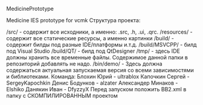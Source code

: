 MedicinePrototype

Medicine IES prototype for vcmk
Структура проекта:

/src/ - содержит все исходники, а именно: .src, .h, .ui, .qrc.
/resources/ - содержит все статические ресурсы, а именно картинки
/build/ - содержит билды под разные IDE/платформы и.т.д.
/build/MSVCPP/ - билд под Visual Studio
/build/QT/ - билд под QtDesigner
/tmp/ - здесь IDE должны хранить все временные файлы. Содержимое данной папки в репозиторий добавлять не надо.
/bin/demo/ - Здесь должна содержаться актуальная запускаемая версия со всеми зависимостями и библиотеками.
Команда:
Блохин Юрий - ultrablox
Капочкин Сергей - SergeyKapochkin
Денис Бодунков - alzater
Александер Минаков - Elshiko
Данякин Иван - DfyzzyX
Перед запуском положить BB2.xml в папку с СКОМПИЛИРОВАННЫМ проектом
